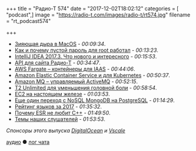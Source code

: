 +++
title = "Радио-Т 574"
date = "2017-12-02T18:02:12"
categories = [ "podcast",]
image = "https://radio-t.com/images/radio-t/rt574.jpg"
filename = "rt_podcast574"

+++

- [Зияющая дыра в MacOS](https://techcrunch.com/2017/11/28/astonishing-os-x-bug-lets-anyone-log-into-a-high-sierra-machine/) - *00:09:34*.
- [Как и почему пустой пароль для root работал](https://objective-see.com/blog/blog_0x24.html) - *00:13:23*.
- [IntelliJ IDEA 2017.3. Что нового и интересного](https://habrahabr.ru/company/JetBrains/blog/343382/) - *00:15:53*.
- [API для сайта Радио-Т](https://radio-t.com/p/2017/11/27/site-api/) - *00:34:47*.
- [AWS Fargate – контейнеры для IAAS](https://aws.amazon.com/blogs/aws/aws-fargate/) - *00:44:06*.
- [Amazon Elastic Container Service и для Kubernetes](https://aws.amazon.com/blogs/aws/amazon-elastic-container-service-for-kubernetes/) - *00:50:37*.
- [Amazon MQ – управляемый ActiveMQ](https://aws.amazon.com/blogs/aws/amazon-mq-managed-message-broker-service-for-activemq/) - *00:52:15*.
- [T2 Unlimited для уменьшения головной боли](https://aws.amazon.com/blogs/aws/new-t2-unlimited-going-beyond-the-burst-with-high-performance/) - *00:58:54*.
- [EC2 на настоящем железе](https://aws.amazon.com/blogs/aws/new-amazon-ec2-bare-metal-instances-with-direct-access-to-hardware/?utm_source=feedburner) - *01:03:53*.
- [Еще один переход с NoSQL MongoDB на PostgreSQL](https://dzone.com/articles/why-we-moved-from-nosql-mongodb-to-postgresql) - *01:14:29*.
- [Рейтинг языков за 2017](https://www.techworm.net/2017/11/popular-programming-languages-2017-according-tiobe-pypl.html) - *01:35:32*.
- [Почему ESR не любит C++](https://developers.slashdot.org/story/17/11/27/039226/why-esr-hates-c-respects-java-and-thinks-go-but-not-rust-will-replace-c) - *01:49:50*.
- [Темы наших слушателей](https://radio-t.com/p/2017/11/28/prep-574/) - *01:53:53*.

*Спонсоры этого выпуска [DigitalOcean](https://www.digitalocean.com) и [Vscale](http://bit.ly/radio-t_vscale)*

[аудио](http://cdn.radio-t.com/rt_podcast574.mp3) ● [лог чата](http://chat.radio-t.com/logs/radio-t-574.html)
<audio src="http://cdn.radio-t.com/rt_podcast574.mp3" preload="none"></audio>